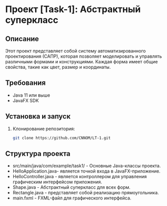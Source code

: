 # Проект [Task-1]: Абстрактный суперкласс

## Описание

Этот проект представляет собой систему автоматизированного 
проектирования (САПР), которая позволяет моделировать и 
управлять различными формами и конструкциями. Каждая форма имеет 
общие свойства, такие как цвет, размер и координаты. 


## Требования

- Java 11 или выше
- JavaFX SDK

## Установка и запуск

1. Клонирование репозитория:
   ```bash
   git clone https://github.com/CNNOM/LT-1.git

## Структура проекта
- src/main/java/com/example/task1/ - Основные Java-классы проекта.
- HelloApplication.java- является точкой входа в JavaFX-приложение.
- HelloController.java - является контроллером для управления графическим интерфейсом приложения.
- Shape.java - Абстрактный суперкласс для всех форм.
- Rectangle.java - представляет собой реализацию прямоугольника.
- main.fxml - FXML-файл для графического интерфейса.





